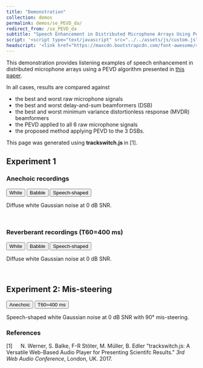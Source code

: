 ```yaml
---
title: "Demonstration"
collection: demos
permalink: demos/se_PEVD_da/
redirect_from: /se_PEVD_da
subtitle: "Speech Enhancement in Distributed Microphone Arrays Using Polynomial Eigenvalue Decomposition"
script: '<script type="text/javascript" src="../../assets/js/custom.js"></script><script type="text/javascript">jQuery(document).ready(function() {jQuery(".player").trackSwitch({spacebar: true});});var settings = {onlyradiosolo: true,repeat: true,};$(".player").trackSwitch(settings);</script>'
headscript: '<link href="https://maxcdn.bootstrapcdn.com/font-awesome/4.7.0/css/font-awesome.min.css" rel="stylesheet" integrity="sha384-wvfXpqpZZVQGK6TAh5PVlGOfQNHSoD2xbE+QkPxCAFlNEevoEH3Sl0sibVcOQVnN" crossorigin="anonymous" /><link rel="stylesheet" href="../../assets/css/trackswitch.min.css" />'
---
```

This demonstration provides listening examples of speech enhancement in distributed microphone arrays using a PEVD algorithm presented in [this paper](https://ed1016.github.io/publication/2022_08_29_EUSIPCO).

In all cases, results are compared against
- the best and worst raw microphone signals
- the best and worst delay-and-sum beamformers (DSB)
- the best and worst minimum variance distortionless response (MVDR) beamformers 
- the PEVD applied to all 6 raw microphone signals
- the proposed method applying PEVD to the 3 DSBs.

This page was generated using <b> trackswitch.js </b> in [1].


## Experiment 1
### Anechoic recordings 
<div class="tab" style="min-width: 600px">
  <button class="tablinks active" onclick="openTab(event, 'White')">White</button>
  <button class="tablinks" onclick="openTab(event, 'Babble')">Babble</button>
  <button class="tablinks" onclick="openTab(event, 'Speech-shaped noise')">Speech-shaped</button>
</div>

<div id="White" class="tabcontent" style="display:block">
  <div class="player">
  <p>
      Diffuse white Gaussian noise at 0 dB SNR.
  </p>
  <!-- <img src="mix.png" class="seekable"> -->
  <ts-track title="Raw (best)">
      <ts-source src="../../files/se_PEVD_da/audio/white_0_mix_best.wav" type="audio/wav"></ts-source>
  </ts-track>
  <ts-track title="Raw (worst)">
      <ts-source src="../../files/se_PEVD_da/audio/white_0_mix_worst.wav" type="audio/wav"></ts-source>
  </ts-track>
  <ts-track title="DSB (best)">
      <ts-source src="../../files/se_PEVD_da/audio/white_0_dsb_best.wav" type="audio/wav"></ts-source>
  </ts-track>
  <ts-track title="DSB (worst)" style="overflow: hidden">
      <ts-source src="../../files/se_PEVD_da/audio/white_0_dsb_worst.wav" type="audio/wav"></ts-source>
  </ts-track>
  <ts-track title="MVDR (best)">
      <ts-source src="../../files/se_PEVD_da/audio/white_0_mvdr_best.wav" type="audio/wav"></ts-source>
  </ts-track>
  <ts-track title="MVDR (worst)">
      <ts-source src="../../files/se_PEVD_da/audio/white_0_mvdr_worst.wav" type="audio/wav"></ts-source>
  </ts-track>
  <ts-track title="PEVD full">
      <ts-source src="../../files/se_PEVD_da/audio/white_0_pevd_full.wav" type="audio/wav"></ts-source>
  </ts-track>
  <ts-track title="PEVD proposed">
      <ts-source src="../../files/se_PEVD_da/audio/white_0_pevd.wav" type="audio/wav"></ts-source>
  </ts-track>
</div>
</div>

<div id="Babble" class="tabcontent" style="display:none">
  <div class="player">
  <p>
      Diffuse babble noise at 0 dB SNR.
  </p>
  <!-- <img src="mix.png" class="seekable"> -->
  <ts-track title="Raw (best)">
      <ts-source src="../../files/se_PEVD_da/audio/babble_0_raw_best.wav" type="audio/wav"></ts-source>
  </ts-track>
  <ts-track title="Raw (worst)">
      <ts-source src="../../files/se_PEVD_da/audio/babble_0_raw_worst.wav" type="audio/wav"></ts-source>
  </ts-track>
  <ts-track title="DSB (best)">
      <ts-source src="../../files/se_PEVD_da/audio/babble_0_dsb_best.wav" type="audio/wav"></ts-source>
  </ts-track>
  <ts-track title="DSB (worst)" style="overflow: hidden">
      <ts-source src="../../files/se_PEVD_da/audio/babble_0_dsb_worst.wav" type="audio/wav"></ts-source>
  </ts-track>
  <ts-track title="MVDR (best)">
      <ts-source src="../../files/se_PEVD_da/audio/babble_0_mvdr_best.wav" type="audio/wav"></ts-source>
  </ts-track>
  <ts-track title="MVDR (worst)">
      <ts-source src="../../files/se_PEVD_da/audio/babble_0_mvdr_worst.wav" type="audio/wav"></ts-source>
  </ts-track>
  <ts-track title="PEVD full">
      <ts-source src="../../files/se_PEVD_da/audio/babble_0_pevd_full.wav" type="audio/wav"></ts-source>
  </ts-track>
  <ts-track title="PEVD proposed">
      <ts-source src="../../files/se_PEVD_da/audio/babble_0_pevd.wav" type="audio/wav"></ts-source>
  </ts-track>
</div>
</div>

<div id="Speech-shaped noise" class="tabcontent" style="display:none">
  <div class="player">
  <p>
      Diffuse speech-shaped noise at 0 dB SNR.
  </p>
  <!-- <img src="mix.png" class="seekable"> -->
  <ts-track title="Raw (best)">
      <ts-source src="../../files/se_PEVD_da/audio/speech-shaped_0_raw_best.wav" type="audio/wav"></ts-source>
  </ts-track>
  <ts-track title="Raw (worst)">
      <ts-source src="../../files/se_PEVD_da/audio/speech-shaped_0_raw_worst.wav" type="audio/wav"></ts-source>
  </ts-track>
  <ts-track title="DSB (best)">
      <ts-source src="../../files/se_PEVD_da/audio/speech-shaped_0_dsb_best.wav" type="audio/wav"></ts-source>
  </ts-track>
  <ts-track title="DSB (worst)" style="overflow: hidden">
      <ts-source src="../../files/se_PEVD_da/audio/speech-shaped_0_dsb_worst.wav" type="audio/wav"></ts-source>
  </ts-track>
  <ts-track title="MVDR (best)">
      <ts-source src="../../files/se_PEVD_da/audio/speech-shaped_0_mvdr_best.wav" type="audio/wav"></ts-source>
  </ts-track>
  <ts-track title="MVDR (worst)">
      <ts-source src="../../files/se_PEVD_da/audio/speech-shaped_0_mvdr_worst.wav" type="audio/wav"></ts-source>
  </ts-track>
  <ts-track title="PEVD full">
      <ts-source src="../../files/se_PEVD_da/audio/speech-shaped_0_pevd_full.wav" type="audio/wav"></ts-source>
  </ts-track>
  <ts-track title="PEVD proposed">
      <ts-source src="../../files/se_PEVD_da/audio/speech-shaped_0_pevd.wav" type="audio/wav"></ts-source>
  </ts-track>
</div>
</div>

<br>

### Reverberant recordings (T60=400 ms)
<div class="tab" style="min-width: 600px">
  <button class="tablinks2 active" onclick="openTab2(event, 'Whitereverb')">White</button>
  <button class="tablinks2" onclick="openTab2(event, 'Babblereverb')">Babble</button>
  <button class="tablinks2" onclick="openTab2(event, 'Speech-shaped noisereverb')">Speech-shaped</button>
</div>

<div id="Whitereverb" class="tabcontent2" style="display:block">
  <div class="player">
  <p>
      Diffuse white Gaussian noise at 0 dB SNR.
  </p>
  <!-- <img src="raw.png" class="seekable"> -->
  <ts-track title="Raw (best)">
      <ts-source src="../../files/se_PEVD_da/audio/reverb_400_white_0_raw_best.wav" type="audio/wav"></ts-source>
  </ts-track>
  <ts-track title="Raw (worst)">
      <ts-source src="../../files/se_PEVD_da/audio/reverb_400_white_0_raw_worst.wav" type="audio/wav"></ts-source>
  </ts-track>
  <ts-track title="DSB (best)">
      <ts-source src="../../files/se_PEVD_da/audio/reverb_400_white_0_dsb_best.wav" type="audio/wav"></ts-source>
  </ts-track>
  <ts-track title="DSB (worst)" style="overflow: hidden">
      <ts-source src="../../files/se_PEVD_da/audio/reverb_400_white_0_dsb_worst.wav" type="audio/wav"></ts-source>
  </ts-track>
  <ts-track title="MVDR (best)">
      <ts-source src="../../files/se_PEVD_da/audio/reverb_400_white_0_mvdr_best.wav" type="audio/wav"></ts-source>
  </ts-track>
  <ts-track title="MVDR (worst)">
      <ts-source src="../../files/se_PEVD_da/audio/reverb_400_white_0_mvdr_worst.wav" type="audio/wav"></ts-source>
  </ts-track>
  <ts-track title="PEVD full">
      <ts-source src="../../files/se_PEVD_da/audio/reverb_400_white_0_pevd_full.wav" type="audio/wav"></ts-source>
  </ts-track>
  <ts-track title="PEVD proposed">
      <ts-source src="../../files/se_PEVD_da/audio/reverb_400_white_0_pevd.wav" type="audio/wav"></ts-source>
  </ts-track>
</div>
</div>

<div id="Babblereverb" class="tabcontent2" style="display:none">
  <div class="player">
  <p>
      Diffuse babble noise at 0 dB SNR.
  </p>
  <!-- <img src="raw.png" class="seekable"> -->
  <ts-track title="Raw (best)">
      <ts-source src="../../files/se_PEVD_da/audio/reverb_400_babble_0_raw_best.wav" type="audio/wav"></ts-source>
  </ts-track>
  <ts-track title="Raw (worst)">
      <ts-source src="../../files/se_PEVD_da/audio/reverb_400_babble_0_raw_worst.wav" type="audio/wav"></ts-source>
  </ts-track>
  <ts-track title="DSB (best)">
      <ts-source src="../../files/se_PEVD_da/audio/reverb_400_babble_0_dsb_best.wav" type="audio/wav"></ts-source>
  </ts-track>
  <ts-track title="DSB (worst)" style="overflow: hidden">
      <ts-source src="../../files/se_PEVD_da/audio/reverb_400_babble_0_dsb_worst.wav" type="audio/wav"></ts-source>
  </ts-track>
  <ts-track title="MVDR (best)">
      <ts-source src="../../files/se_PEVD_da/audio/reverb_400_babble_0_mvdr_best.wav" type="audio/wav"></ts-source>
  </ts-track>
  <ts-track title="MVDR (worst)">
      <ts-source src="../../files/se_PEVD_da/audio/reverb_400_babble_0_mvdr_worst.wav" type="audio/wav"></ts-source>
  </ts-track>
  <ts-track title="PEVD full">
      <ts-source src="../../files/se_PEVD_da/audio/reverb_400_babble_0_pevd_full.wav" type="audio/wav"></ts-source>
  </ts-track>
  <ts-track title="PEVD proposed">
      <ts-source src="../../files/se_PEVD_da/audio/reverb_400_babble_0_pevd.wav" type="audio/wav"></ts-source>
  </ts-track>
</div>
</div>

<div id="Speech-shaped noisereverb" class="tabcontent2" style="display:none">
  <div class="player">
  <p>
      Diffuse speech-shaped noise at 0 dB SNR.
  </p>
  <!-- <img src="mix.png" class="seekable"> -->
  <ts-track title="Raw (best)">
      <ts-source src="../../files/se_PEVD_da/audio/reverb_400_speech-shaped_0_raw_best.wav" type="audio/wav"></ts-source>
  </ts-track>
  <ts-track title="Raw (worst)">
      <ts-source src="../../files/se_PEVD_da/audio/reverb_400_speech-shaped_0_raw_worst.wav" type="audio/wav"></ts-source>
  </ts-track>
  <ts-track title="DSB (best)">
      <ts-source src="../../files/se_PEVD_da/audio/reverb_400_speech-shaped_0_dsb_best.wav" type="audio/wav"></ts-source>
  </ts-track>
  <ts-track title="DSB (worst)" style="overflow: hidden">
      <ts-source src="../../files/se_PEVD_da/audio/reverb_400_speech-shaped_0_dsb_worst.wav" type="audio/wav"></ts-source>
  </ts-track>
  <ts-track title="MVDR (best)">
      <ts-source src="../../files/se_PEVD_da/audio/reverb_400_speech-shaped_0_mvdr_best.wav" type="audio/wav"></ts-source>
  </ts-track>
  <ts-track title="MVDR (worst)">
      <ts-source src="../../files/se_PEVD_da/audio/reverb_400_speech-shaped_0_mvdr_worst.wav" type="audio/wav"></ts-source>
  </ts-track>
  <ts-track title="PEVD full">
      <ts-source src="../../files/se_PEVD_da/audio/reverb_400_speech-shaped_0_pevd_full.wav" type="audio/wav"></ts-source>
  </ts-track>
  <ts-track title="PEVD proposed">
      <ts-source src="../../files/se_PEVD_da/audio/reverb_400_speech-shaped_0_pevd.wav" type="audio/wav"></ts-source>
  </ts-track>
</div>
</div>

<br>

## Experiment 2: Mis-steering
<div class="tab" style="min-width: 600px">
  <button class="tablinks3 active" onclick="openTab3(event, 'Anechoic')">Anechoic</button>
  <button class="tablinks3" onclick="openTab3(event, 'T60=400')">T60=400 ms</button>
</div>

<div id="Anechoic" class="tabcontent3" style="display:block">
  <div class="player">
  <p>
      Speech-shaped white Gaussian noise at 0 dB SNR with 90&deg; mis-steering.
  </p>
  <!-- <img src="raw.png" class="seekable"> -->
  <ts-track title="Raw (best)">
      <ts-source src="../../files/se_PEVD_da/audio/mis_90_speech-shaped_0_raw_best.wav" type="audio/wav"></ts-source>
  </ts-track>
  <ts-track title="Raw (worst)">
      <ts-source src="../../files/se_PEVD_da/audio/mis_90_speech-shaped_0_raw_worst.wav" type="audio/wav"></ts-source>
  </ts-track>
  <ts-track title="DSB (best)">
      <ts-source src="../../files/se_PEVD_da/audio/mis_90_speech-shaped_0_dsb_best.wav" type="audio/wav"></ts-source>
  </ts-track>
  <ts-track title="DSB (worst)" style="overflow: hidden">
      <ts-source src="../../files/se_PEVD_da/audio/mis_90_speech-shaped_0_dsb_worst.wav" type="audio/wav"></ts-source>
  </ts-track>
  <ts-track title="MVDR (best)">
      <ts-source src="../../files/se_PEVD_da/audio/mis_90_speech-shaped_0_mvdr_best.wav" type="audio/wav"></ts-source>
  </ts-track>
  <ts-track title="MVDR (worst)">
      <ts-source src="../../files/se_PEVD_da/audio/mis_90_speech-shaped_0_mvdr_worst.wav" type="audio/wav"></ts-source>
  </ts-track>
  <ts-track title="PEVD full">
      <ts-source src="../../files/se_PEVD_da/audio/mis_90_speech-shaped_0_pevd_full.wav" type="audio/wav"></ts-source>
  </ts-track>
  <ts-track title="PEVD proposed">
      <ts-source src="../../files/se_PEVD_da/audio/mis_90_speech-shaped_0_pevd.wav" type="audio/wav"></ts-source>
  </ts-track>
</div>
</div>

<div id="T60=400" class="tabcontent3" style="display:none">
  <div class="player">
  <p>
      Speech-shaped white Gaussian noise at 0 dB SNR with 90&deg; mis-steering.
  </p>
  <!-- <img src="raw.png" class="seekable"> -->
  <ts-track title="Raw (best)">
      <ts-source src="../../files/se_PEVD_da/audio/mis_90_reverb_400_speech-shaped_0_raw_best.wav" type="audio/wav"></ts-source>
  </ts-track>
  <ts-track title="Raw (worst)">
      <ts-source src="../../files/se_PEVD_da/audio/mis_90_reverb_400_speech-shaped_0_raw_worst.wav" type="audio/wav"></ts-source>
  </ts-track>
  <ts-track title="DSB (best)">
      <ts-source src="../../files/se_PEVD_da/audio/mis_90_reverb_400_speech-shaped_0_dsb_best.wav" type="audio/wav"></ts-source>
  </ts-track>
  <ts-track title="DSB (worst)" style="overflow: hidden">
      <ts-source src="../../files/se_PEVD_da/audio/mis_90_reverb_400_speech-shaped_0_dsb_worst.wav" type="audio/wav"></ts-source>
  </ts-track>
  <ts-track title="MVDR (best)">
      <ts-source src="../../files/se_PEVD_da/audio/mis_90_reverb_400_speech-shaped_0_mvdr_best.wav" type="audio/wav"></ts-source>
  </ts-track>
  <ts-track title="MVDR (worst)">
      <ts-source src="../../files/se_PEVD_da/audio/mis_90_reverb_400_speech-shaped_0_mvdr_worst.wav" type="audio/wav"></ts-source>
  </ts-track>
  <ts-track title="PEVD full">
      <ts-source src="../../files/se_PEVD_da/audio/mis_90_reverb_400_speech-shaped_0_pevd_full.wav" type="audio/wav"></ts-source>
  </ts-track>
  <ts-track title="PEVD proposed">
      <ts-source src="../../files/se_PEVD_da/audio/mis_90_reverb_400_speech-shaped_0_pevd.wav" type="audio/wav"></ts-source>
  </ts-track>
</div>
</div>

### References
[1] &emsp; N. Werner, S. Balke, F-R Stöter, M. Müller, B. Edler "trackswitch.js: A Versatile Web-Based Audio Player for Presenting Scientifc Results." <i> 3rd Web Audio Conference</i>, London, UK. 2017.




